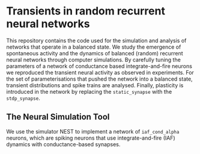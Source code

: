 # Transients in random recurrent neural networks

This repository contains the code used for the simulation and analysis of networks that operate in a balanced state. We study the emergence of spontaneous activity and the dynamics of balanced (random) recurrent neural networks through computer simulations. By carefully tuning the parameters of a network of conductance based integrate-and-fire neurons we reproduced the transient neural activity as observed in experiments. For the set of parameterisations that pushed the network into a balanced state, transient distributions and spike trains are analysed. Finally, plasticity is introduced in the network by replacing the `static_synapse` with the `stdp_synapse`. 

## The Neural Simulation Tool

We use the simulator NEST to implement a network of `iaf_cond_alpha` neurons, which are spiking neurons that use integrate-and-fire (IAF) dynamics with conductance-based synapses.
